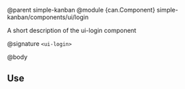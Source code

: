 @parent simple-kanban
@module {can.Component} simple-kanban/components/ui/login <ui-login>

A short description of the ui-login component

@signature `<ui-login>`

@body

## Use

